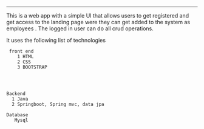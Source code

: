 ***
This is a web app with a simple UI that allows users to get registered and get access to the landing page were they can get added to the system as employees .
The logged in user can do all crud operations. 

It uses the following list of technologies
    
     front end 
        1 HTML
        2 CSS
        3 BOOTSTRAP
     
     
      

    Backend
      1 Java
      2 Springboot, Spring mvc, data jpa

    Database
       Mysql
    
